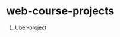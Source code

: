 # web-course-projects

1. [Uber-project](https://lucille81.github.io/web-course-projects/uber-project/src/)
